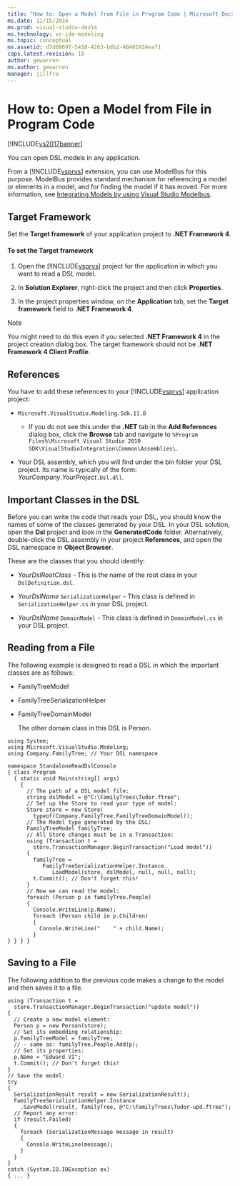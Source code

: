 ```yaml
---
title: "How to: Open a Model from File in Program Code | Microsoft Docs"
ms.date: 11/15/2016
ms.prod: visual-studio-dev14
ms.technology: vs-ide-modeling
ms.topic: conceptual
ms.assetid: d7d68697-5418-4263-bdb2-48401924ea71
caps.latest.revision: 10
author: gewarren
ms.author: gewarren
manager: jillfra
---
```

# How to: Open a Model from File in Program Code
[!INCLUDE[vs2017banner](../includes/vs2017banner.md)]

You can open DSL models in any application.  
  
 From a [!INCLUDE[vsprvs](../includes/vsprvs-md.md)] extension, you can use ModelBus for this purpose. ModelBus provides standard mechanism for referencing a model or elements in a model, and for finding the model if it has moved. For more information, see [Integrating Models by using Visual Studio Modelbus](../modeling/integrating-models-by-using-visual-studio-modelbus.md).  
  
## Target Framework  
 Set the **Target framework** of your application project to **.NET Framework 4**.  
  
#### To set the Target framework  
  
1. Open the [!INCLUDE[vsprvs](../includes/vsprvs-md.md)] project for the application in which you want to read a DSL model.  
  
2. In **Solution Explorer**, right-click the project and then click **Properties**.  
  
3. In the project properties window, on the **Application** tab, set the **Target framework** field to **.NET Framework 4**.  
  
> [!NOTE]
>  You might need to do this even if you selected **.NET Framework 4** in the project creation dialog box. The target framework should not be **.NET Framework 4 Client Profile**.  
  
## References  
 You have to add these references to your [!INCLUDE[vsprvs](../includes/vsprvs-md.md)] application project:  
  
- `Microsoft.VisualStudio.Modeling.Sdk.11.0`  
  
    - If you do not see this under the **.NET** tab in the **Add References** dialog box, click the **Browse** tab and navigate to `%Program Files%\Microsoft Visual Studio 2010 SDK\VisualStudioIntegration\Common\Assemblies\`.  
  
- Your DSL assembly, which you will find under the bin folder your DSL project. Its name is typically of the form: *YourCompany*.*YourProject*`.Dsl.dll`.  
  
## Important Classes in the DSL  
 Before you can write the code that reads your DSL, you should know the names of some of the classes generated by your DSL. In your DSL solution, open the **Dsl** project and look in the **GeneratedCode** folder. Alternatively, double-click the DSL assembly in your project **References**, and open the DSL namespace in **Object Browser**.  
  
 These are the classes that you should identify:  
  
- *YourDslRootClass* - This is the name of the root class in your `DslDefinition.dsl`.  
  
- *YourDslName* `SerializationHelper` - This class is defined in `SerializationHelper.cs` in your DSL project.  
  
- *YourDslName* `DomainModel` - This class is defined in `DomainModel.cs` in your DSL project.  
  
## Reading from a File  
 The following example is designed to read a DSL in which the important classes are as follows:  
  
- FamilyTreeModel  
  
- FamilyTreeSerializationHelper  
  
- FamilyTreeDomainModel  
  
  The other domain class in this DSL is Person.  
  
```  
using System;  
using Microsoft.VisualStudio.Modeling;  
using Company.FamilyTree; // Your DSL namespace  
  
namespace StandaloneReadDslConsole  
{ class Program  
  { static void Main(string[] args)  
    {  
      // The path of a DSL model file:  
      string dslModel = @"C:\FamilyTrees\Tudor.ftree";  
      // Set up the Store to read your type of model:  
      Store store = new Store(  
        typeof(Company.FamilyTree.FamilyTreeDomainModel));  
      // The Model type generated by the DSL:  
      FamilyTreeModel familyTree;  
      // All Store changes must be in a Transaction:  
      using (Transaction t =   
        store.TransactionManager.BeginTransaction("Load model"))  
      {  
        familyTree =   
           FamilyTreeSerializationHelper.Instance.  
              LoadModel(store, dslModel, null, null, null);  
        t.Commit(); // Don't forget this!  
      }  
      // Now we can read the model:  
      foreach (Person p in familyTree.People)  
      {  
        Console.WriteLine(p.Name);   
        foreach (Person child in p.Children)  
        {  
          Console.WriteLine("    " + child.Name);  
        }  
} } } }  
```  
  
## Saving to a File  
 The following addition to the previous code makes a change to the model and then saves it to a file.  
  
```  
using (Transaction t =  
  store.TransactionManager.BeginTransaction("update model"))  
{  
  // Create a new model element:  
  Person p = new Person(store);  
  // Set its embedding relationship:  
  p.FamilyTreeModel = familyTree;  
  // - same as: familyTree.People.Add(p);  
  // Set its properties:  
  p.Name = "Edward VI";  
  t.Commit(); // Don't forget this!  
}  
// Save the model:  
try  
{  
  SerializationResult result = new SerializationResult();  
  FamilyTreeSerializationHelper.Instance  
    .SaveModel(result, familyTree, @"C:\FamilyTrees\Tudor-upd.ftree");  
  // Report any error:  
  if (result.Failed)  
  {  
    foreach (SerializationMessage message in result)  
    {  
      Console.WriteLine(message);  
    }  
  }  
}  
catch (System.IO.IOException ex)  
{ ... }  
```
